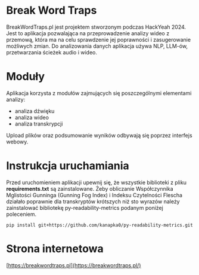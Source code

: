 # Break Word Traps
BreakWordTraps.pl jest projektem stworzonym podczas HackYeah 2024. Jest to aplikacja pozwalająca na przeprowadzenie analizy wideo z przemową, która ma na celu sprawdzenie jej poprawności i zasugerowanie możliwych zmian. Do analizowania danych aplikacja używa NLP, LLM-ów, przetwarzania ścieżek audio i wideo.
# Moduły
Aplikacja korzysta z modułów zajmujących się poszczególnymi elementami analizy:
- analiza dźwięku
- analiza wideo
- analiza transkrypcji
  
Upload plików oraz podsumowanie wyników odbywają się poprzez interfejs webowy.
# Instrukcja uruchamiania
Przed uruchomieniem aplikacji upewnij się, że wszystkie biblioteki z pliku **requirements.txt** są zainstalowane.
Żeby obliczanie Współczynnika Mglistości Gunninga (Gunning Fog Index) i Indeksu Czytelności Flescha działało poprawnie dla transkryptów krótszych niż sto wyrazów należy zainstalować bibliotekę py-readability-metrics podanym poniżej poleceniem.

`pip install git+https://github.com/kanapka0/py-readability-metrics.git`
# Strona internetowa
[https://breakwordtraps.pl](https://breakwordtraps.pl/)
